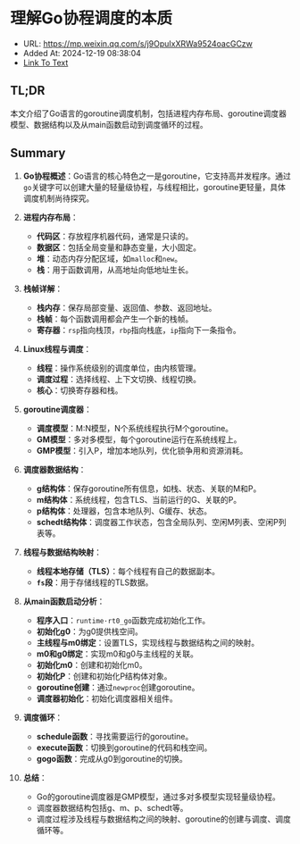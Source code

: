 # 理解Go协程调度的本质
- URL: https://mp.weixin.qq.com/s/j9OpuIxXRWa9524oacGCzw
- Added At: 2024-12-19 08:38:04
- [Link To Text](2024-12-19-理解go协程调度的本质_raw.md)

## TL;DR
本文介绍了Go语言的goroutine调度机制，包括进程内存布局、goroutine调度器模型、数据结构以及从main函数启动到调度循环的过程。

## Summary
1. **Go协程概述**：Go语言的核心特色之一是goroutine，它支持高并发程序。通过`go`关键字可以创建大量的轻量级协程，与线程相比，goroutine更轻量，具体调度机制尚待探究。

2. **进程内存布局**：
   - **代码区**：存放程序机器代码，通常是只读的。
   - **数据区**：包括全局变量和静态变量，大小固定。
   - **堆**：动态内存分配区域，如`malloc`和`new`。
   - **栈**：用于函数调用，从高地址向低地址生长。

3. **栈帧详解**：
   - **栈内存**：保存局部变量、返回值、参数、返回地址。
   - **栈帧**：每个函数调用都会产生一个新的栈帧。
   - **寄存器**：`rsp`指向栈顶，`rbp`指向栈底，`ip`指向下一条指令。

4. **Linux线程与调度**：
   - **线程**：操作系统级别的调度单位，由内核管理。
   - **调度过程**：选择线程、上下文切换、线程切换。
   - **核心**：切换寄存器和栈。

5. **goroutine调度器**：
   - **调度模型**：M:N模型，N个系统线程执行M个goroutine。
   - **GM模型**：多对多模型，每个goroutine运行在系统线程上。
   - **GMP模型**：引入P，增加本地队列，优化锁争用和资源消耗。

6. **调度器数据结构**：
   - **g结构体**：保存goroutine所有信息，如栈、状态、关联的M和P。
   - **m结构体**：系统线程，包含TLS、当前运行的G、关联的P。
   - **p结构体**：处理器，包含本地队列、G缓存、状态。
   - **schedt结构体**：调度器工作状态，包含全局队列、空闲M列表、空闲P列表等。

7. **线程与数据结构映射**：
   - **线程本地存储（TLS）**：每个线程有自己的数据副本。
   - **`fs`段**：用于存储线程的TLS数据。

8. **从main函数启动分析**：
   - **程序入口**：`runtime·rt0_go`函数完成初始化工作。
   - **初始化g0**：为g0提供栈空间。
   - **主线程与m0绑定**：设置TLS，实现线程与数据结构之间的映射。
   - **m0和g0绑定**：实现m0和g0与主线程的关联。
   - **初始化m0**：创建和初始化m0。
   - **初始化P**：创建和初始化P结构体对象。
   - **goroutine创建**：通过`newproc`创建goroutine。
   - **调度器初始化**：初始化调度器相关组件。

9. **调度循环**：
   - **schedule函数**：寻找需要运行的goroutine。
   - **execute函数**：切换到goroutine的代码和栈空间。
   - **gogo函数**：完成从g0到goroutine的切换。

10. **总结**：
    - Go的goroutine调度器是GMP模型，通过多对多模型实现轻量级协程。
    - 调度器数据结构包括g、m、p、schedt等。
    - 调度过程涉及线程与数据结构之间的映射、goroutine的创建与调度、调度循环等。
